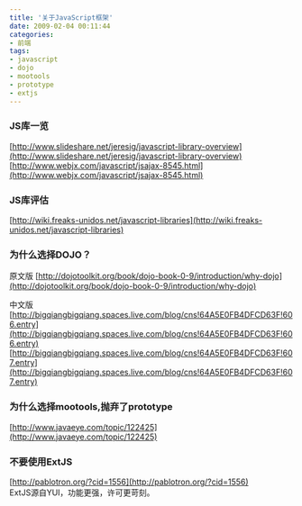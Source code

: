 ```yaml
---
title: '关于JavaScript框架'
date: 2009-02-04 00:11:44
categories: 
- 前端
tags: 
- javascript
- dojo
- mootools
- prototype
- extjs
---
```

### JS库一览
[http://www.slideshare.net/jeresig/javascript-library-overview](http://www.slideshare.net/jeresig/javascript-library-overview)  
[http://www.webjx.com/javascript/jsajax-8545.html](http://www.webjx.com/javascript/jsajax-8545.html)  

### JS库评估
[http://wiki.freaks-unidos.net/javascript-libraries](http://wiki.freaks-unidos.net/javascript-libraries)

### 为什么选择DOJO？
原文版
[http://dojotoolkit.org/book/dojo-book-0-9/introduction/why-dojo](http://dojotoolkit.org/book/dojo-book-0-9/introduction/why-dojo)  

中文版
[http://bigqiangbigqiang.spaces.live.com/blog/cns!64A5E0FB4DFCD63F!606.entry](http://bigqiangbigqiang.spaces.live.com/blog/cns!64A5E0FB4DFCD63F!606.entry)  
[http://bigqiangbigqiang.spaces.live.com/blog/cns!64A5E0FB4DFCD63F!607.entry](http://bigqiangbigqiang.spaces.live.com/blog/cns!64A5E0FB4DFCD63F!607.entry)  

### 为什么选择mootools,抛弃了prototype
[http://www.javaeye.com/topic/122425](http://www.javaeye.com/topic/122425)  

### 不要使用ExtJS
[http://pablotron.org/?cid=1556](http://pablotron.org/?cid=1556)  
ExtJS源自YUI，功能更强，许可更苛刻。